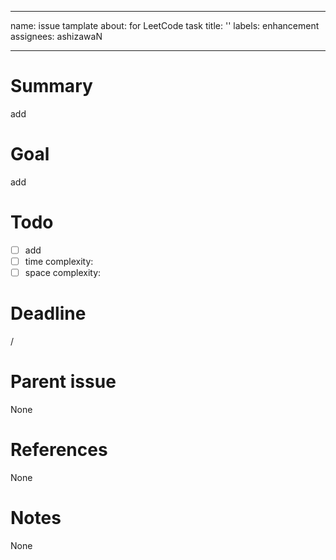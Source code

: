 
---
name: issue tamplate
about: for LeetCode task
title: ''
labels: enhancement
assignees: ashizawaN

---

# Summary
add 

# Goal
add 

# Todo
- [ ] add 
- [ ] time complexity: 
- [ ] space complexity: 

# Deadline
/

# Parent issue
None

# References
None

# Notes
None
